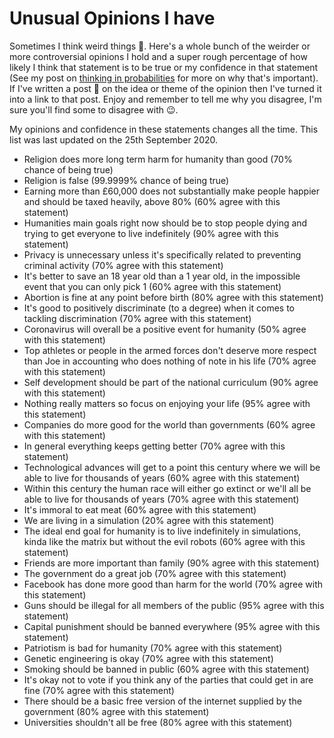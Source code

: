 # Unusual Opinions I have

Sometimes I think weird things 🤪. Here's a whole bunch of the weirder or more controversial opinions I hold and a super rough percentage of how likely I think that statement is to be true or my confidence in that statement (See my post on [thinking in probabilities](https://medium.com/lessons-by-charlie-jackson/how-thinking-in-probabilities-helps-you-make-better-decisions-c82e09bd183a) for more on why that's important). If I've written a post 📖 on the idea or theme of the opinion then I've turned it into a link to that post. Enjoy and remember to tell me why you disagree, I'm sure you'll find some to disagree with 😉.

My opinions and confidence in these statements changes all the time. This list was last updated on the 25th September 2020.

<!-- NOTE: Add in some ridiculous ones with low probability? -->

- Religion does more long term harm for humanity than good (70% chance of being true)
- Religion is false (99.9999% chance of being true)
- Earning more than £60,000 does not substantially make people happier and should be taxed heavily, above 80% (60% agree with this statement)
- Humanities main goals right now should be to stop people dying and trying to get everyone to live indefinitely (90% agree with this statement)
- Privacy is unnecessary unless it's specifically related to preventing criminal activity (70% agree with this statement)
- It's better to save an 18 year old than a 1 year old, in the impossible event that you can only pick 1 (60% agree with this statement)
- Abortion is fine at any point before birth (80% agree with this statement)
- It's good to positively discriminate (to a degree) when it comes to tackling discrimination (70% agree with this statement)
- Coronavirus will overall be a positive event for humanity (50% agree with this statement)
- Top athletes or people in the armed forces don't deserve more respect than Joe in accounting who does nothing of note in his life (70% agree with this statement)
- Self development should be part of the national curriculum (90% agree with this statement)
- Nothing really matters so focus on enjoying your life (95% agree with this statement)
- Companies do more good for the world than governments (60% agree with this statement)
- In general everything keeps getting better (70% agree with this statement)
- Technological advances will get to a point this century where we will be able to live for thousands of years (60% agree with this statement)
- Within this century the human race will either go extinct or we'll all be able to live for thousands of years (70% agree with this statement)
- It's immoral to eat meat (60% agree with this statement)
- We are living in a simulation (20% agree with this statement)
- The ideal end goal for humanity is to live indefinitely in simulations, kinda like the matrix but without the evil robots (60% agree with this statement)
- Friends are more important than family (90% agree with this statement)
- The government do a great job (70% agree with this statement)
- Facebook has done more good than harm for the world (70% agree with this statement)
- Guns should be illegal for all members of the public (95% agree with this statement)
- Capital punishment should be banned everywhere (95% agree with this statement)
- Patriotism is bad for humanity (70% agree with this statement)
- Genetic engineering is okay (70% agree with this statement)
- Smoking should be banned in public (60% agree with this statement)
- It's okay not to vote if you think any of the parties that could get in are fine (70% agree with this statement)
- There should be a basic free version of the internet supplied by the government (80% agree with this statement)
- Universities shouldn't all be free (80% agree with this statement)
